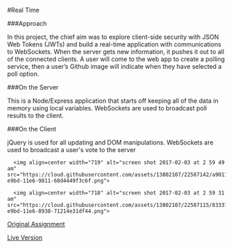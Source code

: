 #Real Time

###Approach

In this project, the chief aim was to explore client-side security with JSON Web Tokens (JWTs) and build a real-time application with communications to WebSockets. When the server gets new information, it pushes it out to all of the connected clients. A user will come to the web app to create a polling service, then a user’s Github image will indicate when they have selected a poll option.

###On the Server

This is a Node/Express application that starts off keeping all of the data in memory using local variables.
WebSockets are used to broadcast poll results to the client.

###On the Client

jQuery is used for all updating and DOM manipulations.
WebSockets are used to broadcast a user's vote to the server

      <img align=center width="719" alt="screen shot 2017-02-03 at 2 59 49 am" src="https://cloud.githubusercontent.com/assets/13802107/22587142/a90112d6-e9bd-11e6-9811-68d4449f3c6f.png">

      <img align=center width="718" alt="screen shot 2017-02-03 at 2 59 31 am" src="https://cloud.githubusercontent.com/assets/13802107/22587115/83337454-e9bd-11e6-8938-71214e31df44.png">

[Original Assignment](http://frontend.turing.io/projects/real-time.html)

[Live Version](https://poll-bui1der.herokuapp.com/polls)
